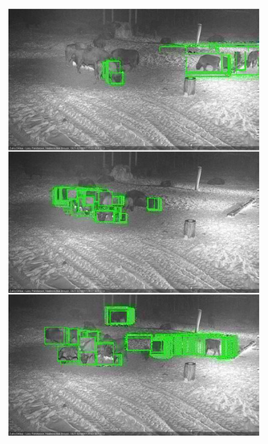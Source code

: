 ![20210203-171724-172727](in2/20210203/20210203-171724-172727_0_.jpg)
![20210203-172734-173738](in2/20210203/20210203-172734-173738_0_.jpg)
![20210203-173744-174748](in2/20210203/20210203-173744-174748_0_.jpg)
